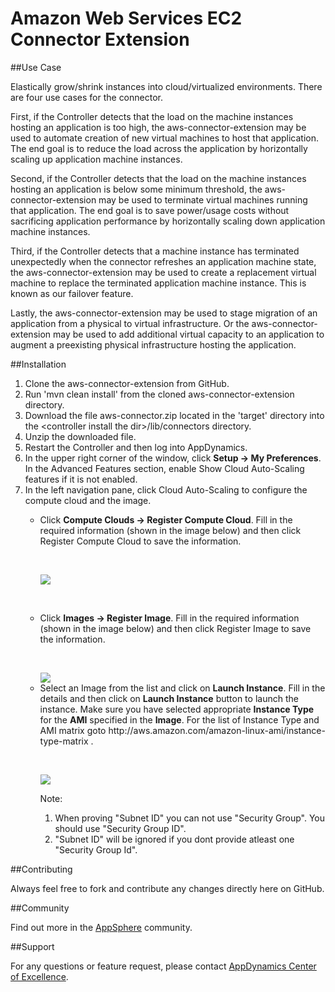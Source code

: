 Amazon Web Services EC2 Connector Extension
===========================================


##Use Case

Elastically grow/shrink instances into cloud/virtualized environments. There are four use cases for the connector. 

First, if the Controller detects that the load on the machine instances hosting an application is too high, the aws-connector-extension may be used to automate creation of new virtual machines to host that application. The end goal is to reduce the load across the application by horizontally scaling up application machine instances.

Second, if the Controller detects that the load on the machine instances hosting an application is below some minimum threshold, the aws-connector-extension may be used to terminate virtual machines running that application. The end goal is to save power/usage costs without sacrificing application performance by horizontally scaling down application machine instances.

Third, if the Controller detects that a machine instance has terminated unexpectedly when the connector refreshes an application machine state, the aws-connector-extension may be used to create a replacement virtual machine to replace the terminated application machine instance. This is known as our failover feature.

Lastly, the aws-connector-extension may be used to stage migration of an application from a physical to virtual infrastructure. Or the aws-connector-extension may be used to add additional virtual capacity to an application to augment a preexisting physical infrastructure hosting the application. 


##Installation
<ol>

<li>Clone the aws-connector-extension from GitHub.
</li>
<li>
Run 'mvn clean install' from the cloned aws-connector-extension directory.
</li>
<li>
Download the file aws-connector.zip located in the 'target' directory into the &lt;controller install the dir&gt;/lib/connectors directory.
</li>
<li>
Unzip the downloaded file.
</li>
<li>Restart the Controller and then log into AppDynamics.
</li>
<li>In the upper right corner of the window, click <b>Setup -&gt; My Preferences</b>. In the Advanced Features section, enable Show Cloud Auto-Scaling features if it is not enabled. 
</li>
<li>In the left navigation pane, click Cloud Auto-Scaling to configure the compute cloud and the image.
</li>
<ul>
<li>Click <b>Compute Clouds -&gt; Register Compute Cloud</b>. Fill in the required information (shown in the image below) and then click Register Compute Cloud to save the information.
<p>
&nbsp; 
</p><img src = "https://raw.github.com/Appdynamics/aws-connector-extension/master/Amazon%20Elastic%20Compute%20Cloud%20Fields.png">
</li>
<p>
&nbsp; 
</p>
<li>Click <b>Images -&gt; Register Image</b>. Fill in the required information (shown in the image below) and then click Register Image to save the information.
<p>
&nbsp; 
</p>
<img src = "https://raw.github.com/Appdynamics/aws-connector-extension/master/AMI.png">

</li>
<li>Select an Image from the list and click on <b>Launch Instance</b>. Fill in the details and then click on <b>Launch Instance</b> button to launch the instance.
Make sure you have selected appropriate <b>Instance Type</b> for the <b>AMI</b> specified in the <b>Image</b>.
For the list of Instance Type and AMI matrix goto http://aws.amazon.com/amazon-linux-ami/instance-type-matrix .
<p>
&nbsp; 
</p>
<img src = "https://raw.github.com/Appdynamics/aws-connector-extension/master/Instance.png"> </b>

Note:
<ol>
<li>When proving "Subnet ID" you can not use "Security Group". You should use "Security Group ID".</li>
<li>"Subnet ID" will be ignored if you dont provide atleast one "Security Group Id".</li>
</ol>

</li>
</ul>

</ol>




##Contributing

Always feel free to fork and contribute any changes directly here on GitHub.

##Community

Find out more in the [AppSphere](https://www.appdynamics.com/community/exchange/extension/amazon-web-services-aws-ec2-cloud-connector-extension/) community.

##Support

For any questions or feature request, please contact [AppDynamics Center of Excellence](mailto:help@appdynamics.com).
